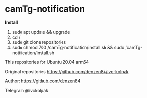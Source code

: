 # camTg-notification

**Install**
1. sudo apt update && upgrade
2. cd /
3. sudo git clone repositories
4. sudo chmod 700 /camTg-notification/install.sh && sudo /camTg-notification/install.sh

This repositories for Ubuntu 20.04 arm64

Original repositories https://github.com/denzen84/ivc-kolpak 

Author: https://github.com/denzen84

Telegram @ivckolpak
